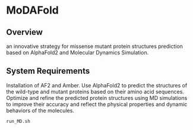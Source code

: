 # MoDAFold
## Overview
an innovative strategy for missense mutant protein structures prediction based on AlphaFold2 and Molecular Dynamics Simulation. 
## System Requirements
Installation of AF2 and Amber. Use AlphaFold2 to predict the structures of the wild-type and mutant proteins based on their amino acid sequences.
Optimize and refine the predicted protein structures using MD simulations to improve their accuracy and reflect the physical properties and dynamic behaviors of the molecules.
```
run_MD.sh
```
